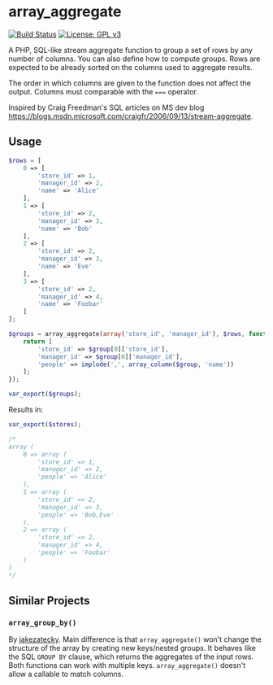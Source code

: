 # array_aggregate

[![Build Status](https://travis-ci.org/micheledurante/array-aggregate.svg?branch=master)](https://travis-ci.org/micheledurante/array-aggregate) [![License: GPL v3](https://img.shields.io/badge/License-GPLv3-blue.svg)](https://www.gnu.org/licenses/gpl-3.0)

A PHP, SQL-like stream aggregate function to group a set of rows by any number of columns. You can also define how to 
compute groups. Rows are expected to be already sorted on the columns used to aggregate results. 

The order in which columns are given to the function does not affect the output. Columns must comparable with the `===` 
operator.

Inspired by Craig Freedman's SQL articles on MS dev blog 
https://blogs.msdn.microsoft.com/craigfr/2006/09/13/stream-aggregate.

## Usage

```php
$rows = [
    0 => [
        'store_id' => 1,
        'manager_id' => 2,
        'name' => 'Alice'
    ],
    1 => [
        'store_id' => 2,
        'manager_id' => 3,
        'name' => 'Bob'
    ],
    2 => [
        'store_id' => 2,
        'manager_id' => 3,
        'name' => 'Eve'
    ],
    3 => [
        'store_id' => 2,
        'manager_id' => 4,
        'name' => 'Foobar'
    ]
];

$groups = array_aggregate(array('store_id', 'manager_id'), $rows, function (array $group): array {
    return [
        'store_id' => $group[0]['store_id'],
        'manager_id' => $group[0]['manager_id'],
        'people' => implode(',', array_column($group, 'name'))
    ];
});

var_export($groups);
```

Results in:
```php
var_export($stores);

/*
array (
    0 => array (
        'store_id' => 1,
        'manager_id' => 2,
        'people' => 'Alice'
    ),
    1 => array (
        'store_id' => 2,
        'manager_id' => 3,
        'people' => 'Bob,Eve'
    ),
    2 => array (
        'store_id' => 2,
        'manager_id' => 4,
        'people' => 'Foobar'
    )
)
*/
```

## Similar Projects

### `array_group_by()`
By [jakezatecky](https://github.com/jakezatecky/array_group_by). Main difference is that 
`array_aggregate()` won't change the structure of the array by creating new keys/nested groups. It behaves like the SQL 
`GROUP BY` clause, which returns the aggregates of the input rows. Both functions can work with multiple keys. 
`array_aggregate()` doesn't allow a callable to match columns.
